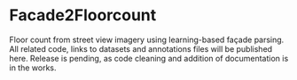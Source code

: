 # Facade2Floorcount
Floor count from street view imagery using learning-based façade parsing. All related code, links to datasets and annotations files will be published here. Release is pending, as code cleaning and addition of documentation is in the works.
